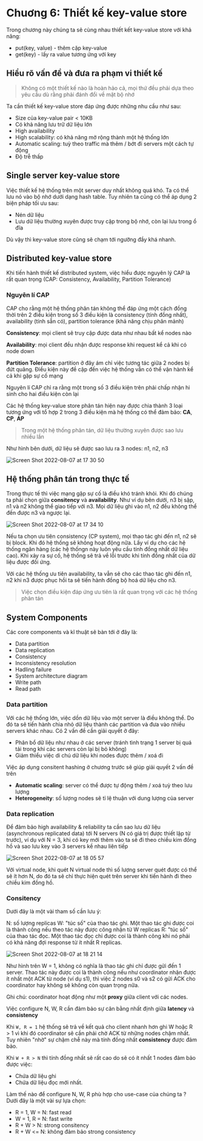 # Chuơng 6: Thiết kế key-value store

Trong chương này chúng ta sẽ cùng nhau thiết kết key-value store với khả năng:

- put(key, value) - thêm cặp key-value
- get(key) - lấy ra value tương ứng với key

## Hiểu rõ vấn đề và đưa ra phạm vi thiết kế

> Không có một thiết kế nào là hoàn hảo cả, mọi thứ đều phải dựa theo yêu cầu dù rằng phải đánh đổi về mặt bộ nhớ

Ta cần thiết kế key-value store đáp ứng được những nhu cầu như sau:

- Size của key-value pair < 10KB
- Có khả năng lưu trữ dữ liệu lớn
- High availability
- High scalability: có khả năng mở rộng thành một hệ thống lớn
- Automatic scaling: tuỳ theo traffic mà thêm / bớt đi servers một cách tự động
- Độ trễ thấp

## Single server key-value store

Việc thiết kế hệ thống trên một server duy nhất không quá khó. Ta có thể lưu nó vào bộ nhớ dưới dạng hash table. Tuy nhiên ta cũng có thể áp dụng 2 biện pháp tối ưu sau:

- Nén dữ liệu
- Lưu dữ liệu thường xuyên được truy cập trong bộ nhớ, còn lại lưu trong ổ đĩa

Dù vậy thì key-value store cũng sẽ chạm tới ngưỡng đầy khá nhanh.

## Distributed key-value store

Khi tiến hành thiết kế distributed system, việc hiểu được nguyên lý CAP là rất quan trọng (CAP: Consistency, Availability, Partition Tolerance)

### Nguyên lí CAP

CAP cho rằng một hệ thống phân tán không thể đáp ứng một cách đồng thời trên 2 điều kiện trong số 3 điều kiện là consistency (tính đồng nhất), availability (tính sẵn có), partition tolerance (khả năng chịu phân mảnh)

**Consistency**: mọi client sẽ truy cập được data như nhau bất kể nodes nào

**Availability**: mọi client đều nhận được response khi request kể cả khi có node down

**Partition Tolerance**: partition ở đây ám chỉ việc tương tác giữa 2 nodes bị đứt quãng. Điều kiện này đề cập đến việc hệ thống vẫn có thể vận hành kể cả khi gặp sự cố mạng

Nguyên lí CAP chỉ ra rằng một trong số 3 điều kiện trên phải chấp nhận hi sinh cho hai điều kiện còn lại

Các hệ thống key-value store phân tán hiện nay được chia thành 3 loại tương ứng với tổ hợp 2 trong 3 điều kiện mà hệ thống có thể đảm bảo: **CA**, **CP**, **AP**

> Trong một hệ thống phân tán, dữ liệu thường xuyên được sao lưu nhiều lần

Như hình bên dưới, dữ liệu sẽ được sao lưu ra 3 nodes: n1, n2, n3

![Screen Shot 2022-08-07 at 17 30 50](https://user-images.githubusercontent.com/15076665/183282336-d5b49004-afe3-443a-ab58-72f4faeebdc0.png)

## Hệ thống phân tán trong thực tế

Trong thực tế thì việc mạng gặp sự cố là điều khó tránh khỏi. Khi đó chúng ta phải chọn giữa **consitency** và **availability**. Như ví dụ bên dưới, n3 bị sập, n1 và n2 không thể giao tiếp với n3. Mọi dữ liệu ghi vào n1, n2 đều không thể đến được n3 và ngược lại.

![Screen Shot 2022-08-07 at 17 34 10](https://user-images.githubusercontent.com/15076665/183282425-cc50d33a-b360-4a96-b47c-823968c7931f.png)

Nếu ta chọn ưu tiên consistency (CP system), mọi thao tác ghi đến n1, n2 sẽ bị block. Khi đó hệ thống sẽ không hoạt động nữa. Lấy ví dụ cho các hệ thống ngân hàng (các hệ thốngn này luôn yêu cầu tính đồng nhất dữ liệu cao). Khi xảy ra sự cố, hệ thống sẽ trả về lỗi trước khi tính đồng nhất của dữ liệu được đối ứng.

Với các hệ thống ưu tiên availability, ta vẫn sẽ cho các thao tác ghi đến n1, n2 khi n3 được phục hồi ta sẽ tiến hành đồng bộ hoá dữ liệu cho n3.

> Việc chọn điều kiện đáp ứng ưu tiên là rất quan trọng với các hệ thống phân tán

## System Components

Các core components và kĩ thuật sẽ bàn tới ở đây là:

- Data partition
- Data replication
- Consistency
- Inconsistency resolution
- Hadling failure
- System architecture diagram
- Write path
- Read path

### Data partition

Với các hệ thống lớn, việc dồn dữ liệu vào một server là điều không thể. Do đó ta sẽ tiến hành chia nhỏ dữ liệu thành các partition và đưa vào nhiều servers khác nhau. Có 2 vấn đề cần giải quyết ở đây:

- Phân bổ dữ liệu như nhau ở các server (tránh tình trạng 1 server bị quá tải trong khi các servers còn lại bị bỏ không)
- Giảm thiểu việc di chú dữ liệu khi nodes được thêm / xoá đi

Việc áp dụng consitent hashing ở chương trước sẽ giúp giải quyết 2 vấn đề trên

- **Automatic scaling**: server có thể được tự động thêm / xoá tuỳ theo lưu lượng
- **Heterogeneity**: số lượng nodes sẽ tỉ lệ thuận với dung lượng của server

### Data replication

Để đảm bảo high availability & reliability ta cần sao lưu dữ liệu (asynchronous replicated data) tới N servers (N có giá trị được thiết lập từ trước), ví dụ với N = 3, khi có key mới thêm vào ta sẽ đi theo chiều kim đồng hồ và sao lưu key vào 3 servers kề nhau liên tiếp

![Screen Shot 2022-08-07 at 18 05 57](https://user-images.githubusercontent.com/15076665/183283623-aaf7acd4-4b7f-4ea3-84e8-6160af294223.png)

Với virtual node, khi quét N virtual node thì số lượng server quét được có thể sẽ ít hơn N, do đó ta sẽ chỉ thực hiện quét trên server khi tiến hành đi theo chiều kim đồng hồ.

### Consitency

Dưới đây là một vài tham số cần lưu ý:

N: số lượng replicas
W: "túc số" của thao tác ghi. Một thao tác ghi được coi là thành công nếu theo tác này được công nhận từ W replicas
R: "túc số" của thao tác đọc. Một thao tác đọc chỉ được coi là thành công khi nó phải có khả năng đợi response từ ít nhất R replicas.

![Screen Shot 2022-08-07 at 18 21 14](https://user-images.githubusercontent.com/15076665/183284124-8186a905-6078-4960-ab42-b30dd9b12e0f.png)

Như hình trên W = 1, không có nghĩa là thao tác ghi chỉ được gửi đến 1 server. Thao tác này được coi là thành công nếu như coordinator nhận được ít nhất một ACK từ node (ví dụ s1), thì việc 2 nodes s0 và s2 có gửi ACK cho coordinator hay không sẽ không còn quan trọng nữa.

Ghi chú: coordinator hoạt động như một **proxy** giữa client với các nodes.

Việc configure N, W, R cần đảm bảo sự cân bằng nhất định giữa **latency** và **consistency**

Khi `W, R = 1` hệ thống sẽ trả về kết quả cho client nhanh hơn ghi W hoặc R > 1 vì khi đó coordinator sẽ cần phải chờ ACK từ những nodes chậm nhất. Tuy nhiên "nhờ" sự chậm chễ này mà tính đồng nhất **consistency** được đảm bảo.

Khi `W + R > N` thì tính đồng nhất sẽ rất cao do sẽ có ít nhất 1 nodes đảm bảo được việc:

- Chứa dữ liệu ghi
- Chứa dữ liệu đọc
mới nhất.

Làm thế nào để configure N, W, R phù hợp cho use-case của chúng ta ? Dưới đây là một vài sự lựa chọn:

- R = 1, W = N: fast read
- W = 1, R = N: fast write
- R + W > N: strong consitency
- R + W <= N: không đảm bảo strong consistency
